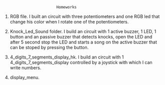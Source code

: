 							Homeworks

1. RGB file. I built an circuit with three potentiometers and one RGB led that change his color when I rotate one of the potentiometers.

2. Knock_Led_Sound folder. I build an circuit with 1 active buzzer, 1 LED, 1 button and an passive buzzer that detects knocks, open the LED and after 5 second stop the LED and  starts a song on the active buzzer that can be stoped by pressing the button.

3. 4_digits_7_segments_display_hk. I build an circuit with 1 4_digits_7_segments_display controlled by a joystick with which I can write numbers. 

4. display_menu. 
